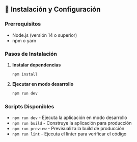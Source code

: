 ## 🚀 Instalación y Configuración

### Prerrequisitos

- Node.js (versión 14 o superior)
- npm o yarn

### Pasos de Instalación



1. **Instalar dependencias**
   ```bash
   npm install
   ```

2. **Ejecutar en modo desarrollo**
   ```bash
   npm run dev

### Scripts Disponibles

- `npm run dev` - Ejecuta la aplicación en modo desarrollo
- `npm run build` - Construye la aplicación para producción
- `npm run preview` - Previsualiza la build de producción
- `npm run lint` - Ejecuta el linter para verificar el código


